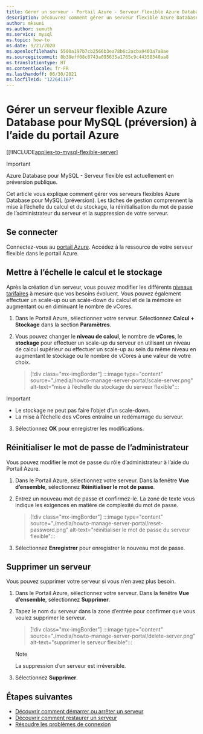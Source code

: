 ```yaml
---
title: Gérer un serveur - Portail Azure - Serveur flexible Azure Database pour MySQL
description: Découvrez comment gérer un serveur flexible Azure Database pour MySQL à partir du portail Azure.
author: mksuni
ms.author: sumuth
ms.service: mysql
ms.topic: how-to
ms.date: 9/21/2020
ms.openlocfilehash: 5500a197b7cb2566b3ea78b6c2acba9403a7a8ae
ms.sourcegitcommit: 8b38eff08c8743a095635a1765c9c44358340aa8
ms.translationtype: HT
ms.contentlocale: fr-FR
ms.lasthandoff: 06/30/2021
ms.locfileid: "122641167"
---
```

# <a name="manage-an-azure-database-for-mysql---flexible-server-preview-using-azure-portal"></a>Gérer un serveur flexible Azure Database pour MySQL (préversion) à l’aide du portail Azure

[[!INCLUDE[applies-to-mysql-flexible-server](../includes/applies-to-mysql-flexible-server.md)]

> [!IMPORTANT]
> Azure Database pour MySQL - Serveur flexible est actuellement en préversion publique.

Cet article vous explique comment gérer vos serveurs flexibles Azure Database pour MySQL (préversion). Les tâches de gestion comprennent la mise à l’échelle du calcul et du stockage, la réinitialisation du mot de passe de l’administrateur du serveur et la suppression de votre serveur.

## <a name="sign-in"></a>Se connecter

Connectez-vous au [portail Azure](https://portal.azure.com). Accédez à la ressource de votre serveur flexible dans le portail Azure.

## <a name="scale-compute-and-storage"></a>Mettre à l’échelle le calcul et le stockage

Après la création d’un serveur, vous pouvez modifier les différents [niveaux tarifaires](https://azure.microsoft.com/pricing/details/mysql/) à mesure que vos besoins évoluent. Vous pouvez également effectuer un scale-up ou un scale-down du calcul et de la mémoire en augmentant ou en diminuant le nombre de vCores.

1. Dans le Portail Azure, sélectionnez votre serveur. Sélectionnez **Calcul + Stockage** dans la section **Paramètres**.

2. Vous pouvez changer le **niveau de calcul**, le nombre de **vCores**, le **stockage** pour effectuer un scale-up du serveur en utilisant un niveau de calcul supérieur ou effectuer un scale-up au sein du même niveau en augmentant le stockage ou le nombre de vCores à une valeur de votre choix.

   > [!div class="mx-imgBorder"]
   > :::image type="content" source="./media/howto-manage-server-portal/scale-server.png" alt-text="mise à l’échelle du stockage du serveur flexible":::

   
> [!IMPORTANT]
   > - Le stockage ne peut pas faire l’objet d’un scale-down.
   > - La mise à l’échelle des vCores entraîne un redémarrage du serveur.

3. Sélectionnez **OK** pour enregistrer les modifications.

## <a name="reset-admin-password"></a>Réinitialiser le mot de passe de l’administrateur

Vous pouvez modifier le mot de passe du rôle d’administrateur à l’aide du Portail Azure.

1. Dans le Portail Azure, sélectionnez votre serveur. Dans la fenêtre **Vue d’ensemble**, sélectionnez **Réinitialiser le mot de passe**.

2. Entrez un nouveau mot de passe et confirmez-le. La zone de texte vous indique les exigences en matière de complexité du mot de passe.

   > [!div class="mx-imgBorder"]
   > :::image type="content" source="./media/howto-manage-server-portal/reset-password.png" alt-text="réinitialiser le mot de passe du serveur flexible":::

3. Sélectionnez **Enregistrer** pour enregistrer le nouveau mot de passe.

## <a name="delete-a-server"></a>Supprimer un serveur

Vous pouvez supprimer votre serveur si vous n’en avez plus besoin.

1. Dans le Portail Azure, sélectionnez votre serveur. Dans la fenêtre **Vue d’ensemble**, sélectionnez **Supprimer**.

2. Tapez le nom du serveur dans la zone d’entrée pour confirmer que vous voulez supprimer le serveur.

   > [!div class="mx-imgBorder"]
   > :::image type="content" source="./media/howto-manage-server-portal/delete-server.png" alt-text="supprimer le serveur flexible":::

   > [!NOTE]
   > La suppression d’un serveur est irréversible.

3. Sélectionnez **Supprimer**.

## <a name="next-steps"></a>Étapes suivantes
- [Découvrir comment démarrer ou arrêter un serveur](how-to-stop-start-server-portal.md)
- [Découvrir comment restaurer un serveur](how-to-restore-server-portal.md)
- [Résoudre les problèmes de connexion](how-to-troubleshoot-common-connection-issues.md)

